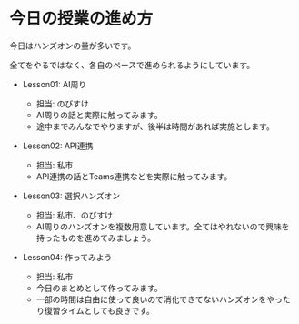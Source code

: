 # 今日の授業の進め方

今日はハンズオンの量が多いです。

全てをやるではなく、各自のペースで進められるようにしています。

- Lesson01: AI周り
    - 担当: のびすけ
    - AI周りの話と実際に触ってみます。
    -  途中までみんなでやりますが、後半は時間があれば実施とします。

- Lesson02: API連携
    - 担当: 私市
    - API連携の話とTeams連携などを実際に触ってみます。

- Lesson03: 選択ハンズオン
    - 担当: 私市、のびすけ
    - AI周りのハンズオンを複数用意しています。全てはやれないので興味を持ったものを進めてみましょう。

- Lesson04: 作ってみよう
    - 担当: 私市
    - 今日のまとめとして作ってみます。
    - 一部の時間は自由に使って良いので消化できてないハンズオンをやったり復習タイムとしても良きです。